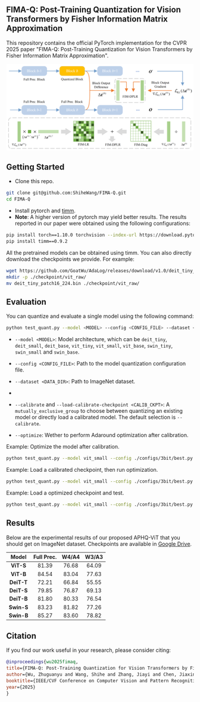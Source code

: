 ## FIMA-Q: Post-Training Quantization for Vision Transformers by Fisher Information Matrix Approximation

This repository contains the official PyTorch implementation for the CVPR 2025 paper "FIMA-Q: Post-Training Quantization for Vision Transformers by Fisher Information Matrix Approximation".

![overview](./assets/main_fig.png)

## Getting Started

- Clone this repo.

```bash
git clone git@github.com:ShiheWang/FIMA-Q.git
cd FIMA-Q
```

- Install pytorch and [timm](https://github.com/huggingface/pytorch-image-models/tree/main).
- **Note**: A higher version of pytorch may yield better results. The results reported in our paper were obtained using the following configurations:

```bash
pip install torch==1.10.0 torchvision --index-url https://download.pytorch.org/whl/cu113
pip install timm==0.9.2
```

All the pretrained models can be obtained using timm. You can also directly download the checkpoints we provide. For example:

```bash
wget https://github.com/GoatWu/AdaLog/releases/download/v1.0/deit_tiny_patch16_224.bin
mkdir -p ./checkpoint/vit_raw/
mv deit_tiny_patch16_224.bin ./checkpoint/vit_raw/
```

## Evaluation

You can quantize and evaluate a single model using the following command:

```bash
python test_quant.py --model <MODEL> --config <CONFIG_FILE> --dataset <DATA_DIR> [--reconstruct-mlp] [--load-reconstruct-checkpoint <RECON_CKPT>] [--calibrate] [--load-calibrate-checkpoint <CALIB_CKPT>] [--optimize]
```

- `--model <MODEL>`: Model architecture, which can be `deit_tiny`, `deit_small`, `deit_base`, `vit_tiny`, `vit_small`, `vit_base`, `swin_tiny`, `swin_small` and `swin_base`.

- `--config <CONFIG_FILE>`: Path to the model quantization configuration file.

- `--dataset <DATA_DIR>`: Path to ImageNet dataset.
- 
- `--calibrate` and `--load-calibrate-checkpoint <CALIB_CKPT>`: A `mutually_exclusive_group` to choose between quantizing an existing model or directly load a calibrated model. The default selection is `--calibrate`.

- `--optimize`: Wether to perform Adaround optimization after calibration.

Example: Optimize the model after calibration.

```bash
python test_quant.py --model vit_small --config ./configs/3bit/best.py --dataset ~/data/ILSVRC/Data/CLS-LOC --val-batch-size 500  --calibrate --optimize --optim-metric fisher_lr+diag
```

Example: Load a calibrated checkpoint, then run optimization.

```bash
python test_quant.py --model vit_small --config ./configs/3bit/best.py --dataset ~/data/ILSVRC/Data/CLS-LOC --val-batch-size 500 --load-reconstruct-checkpoint ./checkpoints/quant_result/vit_small_w3_a3_calibsize_128_mse.pth  --optimize --optim-metric fisher_lr+diag
```

Example: Load a optimized checkpoint and test.

```bash
python test_quant.py --model vit_small --config ./configs/3bit/best.py --dataset ~/data/ILSVRC/Data/CLS-LOC --val-batch-size 500 --load-optimize-checkpoint ./checkpoints/quant_result/vit_small_w3_a3_optimsize_1024_fisher_lr+diag_qdropq15.pth --test-optimize-checkpoint 
```

## Results

Below are the experimental results of our proposed APHQ-ViT that you should get on ImageNet dataset. Checkpoints are available in [Google Drive](https://drive.google.com/drive/folders/1PxzP9O8dnXVeACTJJl4nHrQlVI_kpuz-?usp=drive_link).

| Model | **Full Prec.** | **W4/A4** | **W3/A3** |
|:----------:|:--------------:|:---------:|:---------:|
| **ViT-S**  | 81.39          | 76.68     | 64.09     |
| **ViT-B**  | 84.54          | 83.04     | 77.63     |
| **DeiT-T** | 72.21          | 66.84     | 55.55     |
| **DeiT-S** | 79.85          | 76.87     | 69.13     |
| **DeiT-B** | 81.80          | 80.33     | 76.54     |
| **Swin-S** | 83.23          | 81.82     | 77.26     |
| **Swin-B** | 85.27          | 83.60     | 78.82     |

## Citation

If you find our work useful in your research, please consider citing:

```bibtex
@inproceedings{wu2025fimaq,
title={FIMA-Q: Post-Training Quantization for Vision Transformers by Fisher Information Matrix Approximation},
author={Wu, Zhuguanyu and Wang, Shihe and Zhang, Jiayi and Chen, Jiaxin and Wang, Yunhong},
booktitle={IEEE/CVF Conference on Computer Vision and Pattern Recognition (CVPR)},
year={2025}
}
```